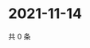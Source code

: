 # 2021-11-14

共 0 条

<!-- BEGIN WEIBO -->
<!-- 最后更新时间 Sun Nov 14 2021 17:14:08 GMT+0800 (China Standard Time) -->

<!-- END WEIBO -->
